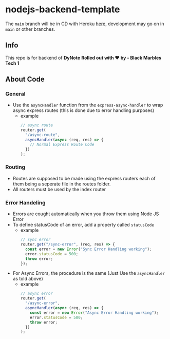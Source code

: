 # nodejs-backend-template

The `main` branch will be in CD with Heroku [here](https://dynote.herokuapp.com/), development may go on in `main` or other branches.


## Info

This repo is for backend of **DyNote**
**Rolled out with ❤️ by - Black Marbles Tech 1**

## About Code

### General

- Use the `asyncHandler` function from the `express-async-handler` to wrap async express routes (this is done due to error handling purposes)
  - example
    ```javascript
    // async route
    router.get(
      "/async-route",
      asyncHandler(async (req, res) => {
        // Normal Express Route Code
      })
    );
    ```

### Routing

- Routes are supposed to be made using the express routers each of them being a seperate file in the routes folder.
- All routers must be used by the index router

### Error Handeling

- Errors are cought automatically when you throw them using Node JS Error
- To define statusCode of an error, add a property called `statusCode`
  - example
    ```javascript
    // sync error
    router.get("/sync-error", (req, res) => {
      const error = new Error("Sync Error Handling working");
      error.statusCode = 500;
      throw error;
    });
    ```
- For Async Errors, the procedure is the same (Just Use the `asyncHandler` as told above)
  - example
    ```javascript
    // async error
    router.get(
      "/async-error",
      asyncHandler(async (req, res) => {
        const error = new Error("Async Error Handling working");
        error.statusCode = 500;
        throw error;
      })
    );
    ```
